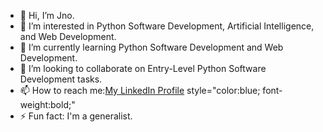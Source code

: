 - 👋 Hi, I’m Jno.
- 👀 I’m interested in Python Software Development, Artificial Intelligence, and Web Development.
- 🌱 I’m currently learning Python Software Development and Web Development.
- 💞️ I’m looking to collaborate on Entry-Level Python Software Development tasks.
- 📫 How to reach me:[My LinkedIn Profile]([https://www.linkedin.com/in/your-username](https://www.linkedin.com/in/jno-c-10b923238?lipi=urn%3Ali%3Apage%3Ad_flagship3_profile_view_base_contact_details%3B7t7urNdRRga%2BETkJVPyI4w%3D%3D)) style="color:blue; font-weight:bold;"
- ⚡ Fun fact: I'm a generalist.

<!---
Juno070/Juno070 is a ✨ special ✨ repository because its `README.md` (this file) appears on your GitHub profile.
You can click the Preview link to take a look at your changes.
--->
